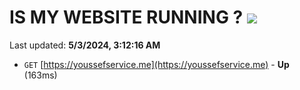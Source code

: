 # IS MY WEBSITE RUNNING ? [![](https://img.shields.io/static/v1?label=Sponsor&message=%E2%9D%A4&logo=GitHub&color=%23fe8e86)](https://github.com/sponsors/<username>)

Last updated: **5/3/2024, 3:12:16 AM**

- `GET` [https://youssefservice.me](https://youssefservice.me) - **Up** (163ms)
